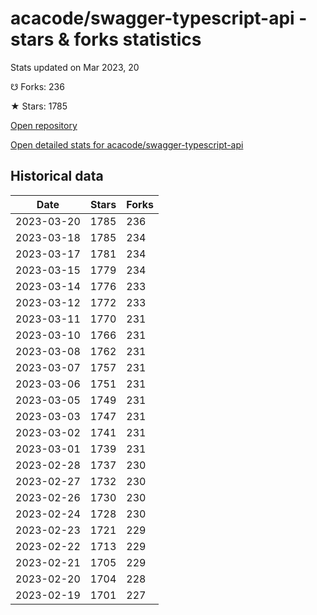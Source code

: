 # acacode/swagger-typescript-api - stars & forks statistics

Stats updated on Mar 2023, 20

☋ Forks: 236

★ Stars: 1785

[Open repository](https://github.com/acacode/swagger-typescript-api)

[Open detailed stats for acacode/swagger-typescript-api](https://reviewgithub.com/rep/acacode/swagger-typescript-api)

## Historical data
| Date | Stars | Forks |
|------|-------|-------|
| 2023-03-20 | 1785 | 236 | 
| 2023-03-18 | 1785 | 234 | 
| 2023-03-17 | 1781 | 234 | 
| 2023-03-15 | 1779 | 234 | 
| 2023-03-14 | 1776 | 233 | 
| 2023-03-12 | 1772 | 233 | 
| 2023-03-11 | 1770 | 231 | 
| 2023-03-10 | 1766 | 231 | 
| 2023-03-08 | 1762 | 231 | 
| 2023-03-07 | 1757 | 231 | 
| 2023-03-06 | 1751 | 231 | 
| 2023-03-05 | 1749 | 231 | 
| 2023-03-03 | 1747 | 231 | 
| 2023-03-02 | 1741 | 231 | 
| 2023-03-01 | 1739 | 231 | 
| 2023-02-28 | 1737 | 230 | 
| 2023-02-27 | 1732 | 230 | 
| 2023-02-26 | 1730 | 230 | 
| 2023-02-24 | 1728 | 230 | 
| 2023-02-23 | 1721 | 229 | 
| 2023-02-22 | 1713 | 229 | 
| 2023-02-21 | 1705 | 229 | 
| 2023-02-20 | 1704 | 228 | 
| 2023-02-19 | 1701 | 227 | 

